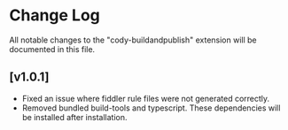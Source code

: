 # Change Log

All notable changes to the "cody-buildandpublish" extension will be documented in this file.

## [v1.0.1]

-   Fixed an issue where fiddler rule files were not generated correctly.
-   Removed bundled build-tools and typescript. These dependencies will be installed after installation.
